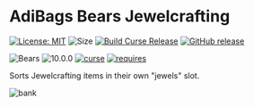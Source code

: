 # AdiBags Bears Jewelcrafting

[![License: MIT](https://img.shields.io/badge/License-MIT-yellow.svg)](https://opensource.org/licenses/MIT)
![Size](https://img.shields.io/github/repo-size/N6REJ/AdiBags_Bears_Jewelcrafting) 
[![Build Curse Release](https://github.com/N6REJ/AdiBags_Bears_Jewelcrafting/actions/workflows/release.yml/badge.svg)](https://github.com/N6REJ/AdiBags_Bears_Jewelcrafting/actions/workflows/release.yml) 
[![GitHub release](https://img.shields.io/github/release/N6REJ/AdiBags_Bears_Jewelcrafting.svg)](https://GitHub.com/N6REJ/AdiBags_Bears_Jewelcrafting/releases/)

![Bears](https://img.shields.io/badge/Supports-Shadowlands&nbsp;&amp;&nbsp;Dragonflight-0B68D7)
![10.0.0](https://img.shields.io/badge/Ready_for-10.0.0-darkgreen)
[![curse](https://img.shields.io/badge/Curseforge_Project_ID:-446521-purple)](https://www.curseforge.com/wow/addons/adibags_shadowlands_Jewelcrafting)
[![requires](https://img.shields.io/badge/Requires-AdiBags-brown)](https://www.curseforge.com/wow/addons/adibags)

Sorts Jewelcrafting items in their own "jewels" slot.

![bank](https://user-images.githubusercontent.com/1850089/127739661-3204e8a2-2cf4-402d-a447-83d3392f26b3.png)
